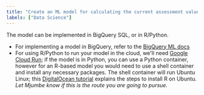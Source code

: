 ```yaml
---
title: "Create an ML model for calculating the current assessment value of a given property"
labels: ["Data Science"]
---
```


The model can be implemented in BigQuery SQL, or in R/Python.
* For implementing a model in BigQuery, refer to the [BigQuery ML docs](https://cloud.google.com/bigquery-ml/docs/introduction)
* For using R/Python to run your model in the cloud, we'll need [Google Cloud Run](https://cloud.google.com/run/docs/quickstarts); if the model is in Python, you can use a Python container, however for an R-based model you would need to use a shell container and install any necessary packages. The shell container will run Ubuntu Linux; this [DigitalOcean tutorial](https://www.digitalocean.com/community/tutorials/how-to-install-r-on-ubuntu-22-04) explains the steps to install R on Ubuntu. _Let Mjumbe know if this is the route you are going to pursue._